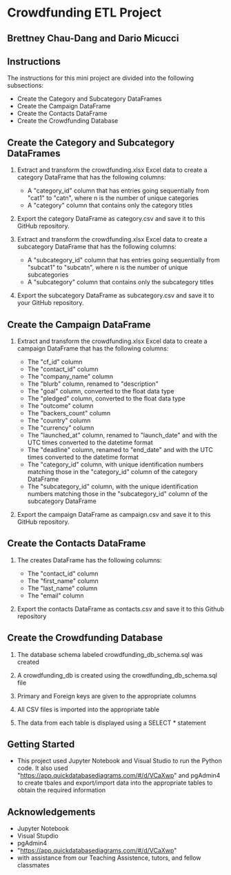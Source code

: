 # Crowdfunding ETL Project
Brettney Chau-Dang and Dario Micucci 
----------------------------------
## Instructions
The instructions for this mini project are divided into the following subsections:
- Create the Category and Subcategory DataFrames
- Create the Campaign DataFrame
- Create the Contacts DataFrame
- Create the Crowdfunding Database

## Create the Category and Subcategory DataFrames
1. Extract and transform the crowdfunding.xlsx Excel data to create a category DataFrame that has the following columns:
    - A "category_id" column that has entries going sequentially from "cat1" to "catn", where n is the number of unique categories
    - A "category" column that contains only the category titles

2. Export the category DataFrame as category.csv and save it to this GitHub repository.

3. Extract and transform the crowdfunding.xlsx Excel data to create a subcategory DataFrame that has the following columns:
    - A "subcategory_id" column that has entries going sequentially from "subcat1" to "subcatn", where n is the number of unique subcategories
    - A "subcategory" column that contains only the subcategory titles

4. Export the subcategory DataFrame as subcategory.csv and save it to your GitHub repository.

## Create the Campaign DataFrame
1. Extract and transform the crowdfunding.xlsx Excel data to create a campaign DataFrame that has the following columns:
    - The "cf_id" column
    - The "contact_id" column
    - The "company_name" column
    - The "blurb" column, renamed to "description"
    - The "goal" column, converted to the float data type
    - The "pledged" column, converted to the float data type
    - The "outcome" column
    - The "backers_count" column
    - The "country" column
    - The "currency" column
    - The "launched_at" column, renamed to "launch_date" and with the UTC times converted to the datetime format
    - The "deadline" column, renamed to "end_date" and with the UTC times converted to the datetime format
    - The "category_id" column, with unique identification numbers matching those in the "category_id" column of the category DataFrame
    - The "subcategory_id" column, with the unique identification numbers matching those in the "subcategory_id" column of the subcategory DataFrame

2. Export the campaign DataFrame as campaign.csv and save it to this GitHub repository.

## Create the Contacts DataFrame
1. The creates DataFrame has the following columns:
    - The "contact_id" column
    - The "first_name" column
    - The "last_name" column
    - The "email" column

2. Export the contacts DataFrame as contacts.csv and save it to this Github repository
        
## Create the Crowdfunding Database
1. The database schema labeled crowdfunding_db_schema.sql was created 

2. A crowdfunding_db is created using the crowdfunding_db_schema.sql file 

3. Primary and Foreign keys are given to the appropriate columns

4. All CSV files is imported into the appropriate table 

5. The data from each table is displayed using a SELECT * statement

## Getting Started 
 - This project used Jupyter Notebook and Visual Studio to run the Python code. It also used "https://app.quickdatabasediagrams.com/#/d/VCaXwp" and pgAdmin4 to create tbales and export/import data into the appropriate tables to obtain the required information

## Acknowledgements
 - Jupyter Notebook
 - Visual Stupdio
 - pgAdmin4
 - "https://app.quickdatabasediagrams.com/#/d/VCaXwp"
 - with assistance from our Teaching Assistence, tutors, and fellow classmates
